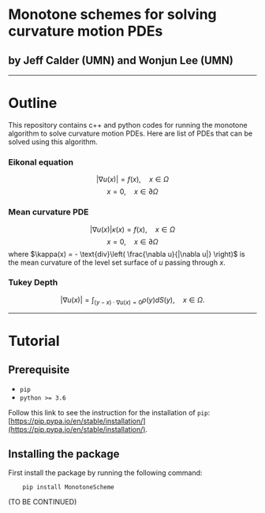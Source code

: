 # Monotone schemes for solving curvature motion PDEs

## by Jeff Calder (UMN) and Wonjun Lee (UMN)

---
# Outline
This repository contains c++ and python codes for running the monotone algorithm to solve curvature motion PDEs. Here are list of PDEs that can be solved using this algorithm.

### Eikonal equation
$$ |\nabla u(x)| = f(x), \quad x \in \Omega $$
$$ x = 0, \quad x \in \partial \Omega $$

### Mean curvature PDE
$$ |\nabla u(x)|\kappa(x) = f(x), \quad x \in \Omega $$
$$ x = 0, \quad x \in \partial \Omega $$
where $\kappa(x) = - \text{div}\left( \frac{\nabla u}{|\nabla u|} \right)$ is the mean curvature of the level set surface of $u$ passing through $x$.

### Tukey Depth
$$ |\nabla u(x)| = \int_{(y-x)\cdot \nabla u(x) = 0} \rho(y) dS(y), \quad x \in \Omega.$$



---
# Tutorial

## Prerequisite

- `pip`
- `python >= 3.6`

Follow this link to see the instruction for the installation of `pip`: [https://pip.pypa.io/en/stable/installation/](https://pip.pypa.io/en/stable/installation/).


## Installing the package

First install the package by running the following command:
```
    pip install MonotoneScheme
```

(TO BE CONTINUED)